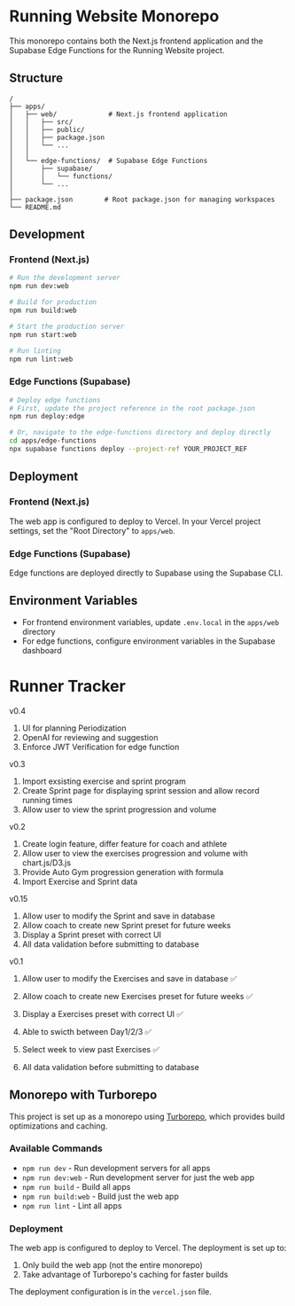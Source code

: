 # Running Website Monorepo

This monorepo contains both the Next.js frontend application and the Supabase Edge Functions for the Running Website project.

## Structure

```
/
├── apps/
│   ├── web/             # Next.js frontend application
│   │   ├── src/
│   │   ├── public/
│   │   ├── package.json
│   │   └── ...
│   │
│   └── edge-functions/  # Supabase Edge Functions
│       ├── supabase/
│       │   └── functions/
│       └── ...
│
├── package.json        # Root package.json for managing workspaces
└── README.md
```

## Development

### Frontend (Next.js)

```bash
# Run the development server
npm run dev:web

# Build for production
npm run build:web

# Start the production server
npm run start:web

# Run linting
npm run lint:web
```

### Edge Functions (Supabase)

```bash
# Deploy edge functions
# First, update the project reference in the root package.json
npm run deploy:edge

# Or, navigate to the edge-functions directory and deploy directly
cd apps/edge-functions
npx supabase functions deploy --project-ref YOUR_PROJECT_REF
```

## Deployment

### Frontend (Next.js)

The web app is configured to deploy to Vercel. In your Vercel project settings, set the "Root Directory" to `apps/web`.

### Edge Functions (Supabase)

Edge functions are deployed directly to Supabase using the Supabase CLI.

## Environment Variables

- For frontend environment variables, update `.env.local` in the `apps/web` directory
- For edge functions, configure environment variables in the Supabase dashboard

# Runner Tracker
v0.4
1. UI for planning Periodization
2. OpenAI for reviewing and suggestion
3. Enforce JWT Verification for edge function

v0.3
1. Import exsisting exercise and sprint program
2. Create Sprint page for displaying sprint session and allow record running times
3. Allow user to view the sprint progression and volume

v0.2
1. Create login feature, differ feature for coach and athlete
2. Allow user to view the exercises progression and volume with chart.js/D3.js
3. Provide Auto Gym progression generation with formula
4. Import Exercise and Sprint data

v0.15
1. Allow user to modify the Sprint and save in database 
2. Allow coach to create new Sprint preset for future weeks 
3. Display a Sprint preset with correct UI 
6. All data validation before submitting to database

v0.1
1. Allow user to modify the Exercises and save in database ✅
2. Allow coach to create new Exercises preset for future weeks ✅
3. Display a Exercises preset with correct UI ✅
4. Able to swicth between Day1/2/3 ✅
5. Select week to view past Exercises ✅
6. All data validation before submitting to database

    <PackageReference Include="Microsoft.AspNet.Cors" Version="5.3.0" />
    <PackageReference Include="Microsoft.EntityFrameworkCore.Tools" Version="8.0.10">
    <PackageReference Include="Microsoft.VisualStudio.Web.CodeGeneration.Design" Version="8.0.6" />
    <PackageReference Include="Npgsql.EntityFrameworkCore.PostgreSQL" Version="8.0.4" />
    <PackageReference Include="Swashbuckle.AspNetCore" Version="6.4.0" />

## Monorepo with Turborepo

This project is set up as a monorepo using [Turborepo](https://turbo.build/), which provides build optimizations and caching.

### Available Commands

- `npm run dev` - Run development servers for all apps
- `npm run dev:web` - Run development server for just the web app
- `npm run build` - Build all apps
- `npm run build:web` - Build just the web app
- `npm run lint` - Lint all apps

### Deployment

The web app is configured to deploy to Vercel. The deployment is set up to:

1. Only build the web app (not the entire monorepo)
2. Take advantage of Turborepo's caching for faster builds

The deployment configuration is in the `vercel.json` file.


